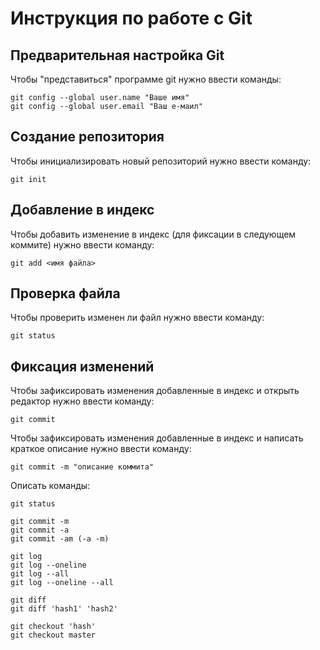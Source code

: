 # **Инструкция по работе с Git**

## Предварительная настройка Git

Чтобы "представиться" программе git нужно ввести команды:

    git config --global user.name "Ваше имя"
    git config --global user.email "Ваш е-маил"

## Создание репозитория

Чтобы инициализировать новый репозиторий нужно ввести команду:

    git init

## Добавление в индекс

Чтобы добавить изменение в индекс (для фиксации в следующем коммите) нужно ввести команду:

    git add <имя файла>

## Проверка файла

Чтобы проверить изменен ли файл нужно ввести команду:

    git status

## Фиксация изменений

Чтобы зафиксировать изменения добавленные в индекс и открыть редактор нужно ввести команду:

    git commit

Чтобы зафиксировать изменения добавленные в индекс и написать краткое описание нужно ввести команду:

    git commit -m "описание коммита"


    
 Описать команды:

    git status

    git commit -m
    git commit -a
    git commit -am (-a -m)

    git log
    git log --oneline
    git log --all
    git log --oneline --all

    git diff
    git diff 'hash1' 'hash2'

    git checkout 'hash'
    git checkout master
